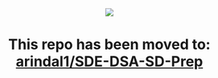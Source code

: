 
<div align="center">
    <img src="https://imgs.search.brave.com/Iu_8vTn1v4LyPGI_la6IGvRjfISQePdeQgboFA45djs/rs:fit:0:180:1:0/g:ce/aHR0cHM6Ly9jZG4u/cGl4YWJheS5jb20v/cGhvdG8vMjAxNS8x/MC8wOS8xMC8wNi9l/eGNsYW1hdGlvbi1w/b2ludC05NzkwMTZf/NjQwLnBuZw">
    <h1>This repo has been moved to: <a href="https://github.com/arindal1/SDE-DSA-SD-Prep">arindal1/SDE-DSA-SD-Prep</a> </h1>

    
</div>

